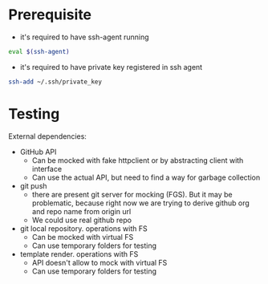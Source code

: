 # Prerequisite

- it's required to have ssh-agent running
```bash
eval $(ssh-agent)
```
- it's required to have private key registered in ssh agent
```bash
ssh-add ~/.ssh/private_key
```

# Testing
External dependencies:
- GitHub API
  - Can be mocked with fake httpclient or by abstracting client with interface
  - Can use the actual API, but need to find a way for garbage collection
- git push
  - there are present git server for mocking (FGS). But it may be problematic, because right now we are trying to derive
    github org and repo name from origin url
  - We could use real github repo
- git local repository. operations with FS
  - Can be mocked with virtual FS 
  - Can use temporary folders for testing
- template render. operations with FS
  - API doesn't allow to mock with virtual FS
  - Can use temporary folders for testing